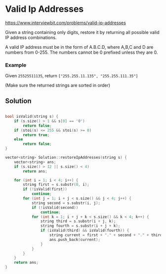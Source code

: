 # Valid Ip Addresses

https://www.interviewbit.com/problems/valid-ip-addresses

Given a string containing only digits, restore it by returning all possible valid IP address combinations.

A valid IP address must be in the form of A.B.C.D, where A,B,C and D are numbers from 0-255. The numbers cannot be 0 prefixed unless they are 0.

### Example

Given `25525511135`, return `["255.255.11.135", "255.255.111.35"]`

(Make sure the returned strings are sorted in order)

## Solution

```cpp

bool isValid(string s) {
    if (s.size() > 1 && s[0] == '0')
        return false;
    if (stoi(s) <= 255 && stoi(s) >= 0)
        return true;
    else
        return false;
}

vector<string> Solution::restoreIpAddresses(string s) {
    vector<string> ans;
    if (s.size() > 12 || s.size() < 4)
        return ans;

    for (int i = 1; i < 4; i++) {
        string first = s.substr(0, i);
        if (!isValid(first))
            continue;
        for (int j = 1; i + j < s.size() && j < 4; j++) {
            string second = s.substr(i, j);
            if (!isValid(second))
                continue;
            for (int k = 1; i + j + k < s.size() && k < 4; k++) {
                string third = s.substr(i + j, k);
                string fourth = s.substr(i + j + k);
                if (isValid(third) && isValid(fourth)) {
                    string current = first + "." + second + "." + third + "." + fourth;
                    ans.push_back(current);
                }
            }
        }
    }
    return ans;
}
```
